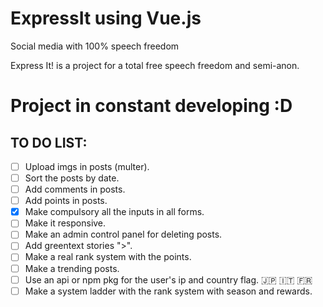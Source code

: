 # ExpressIt using Vue.js
Social media with 100% speech freedom

Express It! is a project for a total free speech freedom and semi-anon.

# Project in constant developing :D

## TO DO LIST:
- [ ] Upload imgs in posts (multer).
- [ ] Sort the posts by date.
- [ ] Add comments in posts.
- [ ] Add points in posts.
- [x] Make compulsory all the inputs in all forms.
- [ ] Make it responsive.
- [ ] Make an admin control panel for deleting posts.
- [ ] Add greentext stories ">".
- [ ] Make a real rank system with the points.
- [ ] Make a trending posts.
- [ ] Use an api or npm pkg for the user's ip and country flag. :jp: :it: :fr:
- [ ] Make a system ladder with the rank system with season and rewards.

